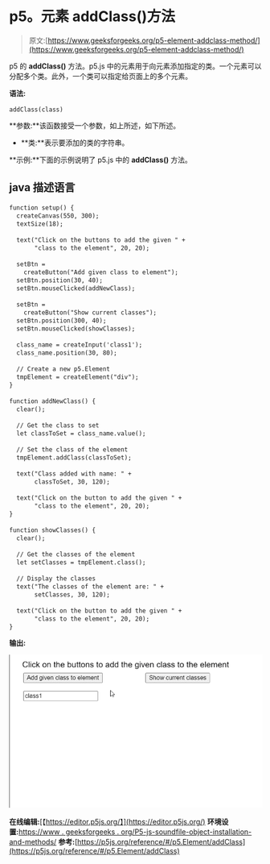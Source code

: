 # p5。元素 addClass()方法

> 原文:[https://www.geeksforgeeks.org/p5-element-addclass-method/](https://www.geeksforgeeks.org/p5-element-addclass-method/)

p5 的 **addClass()** 方法。p5.js 中的元素用于向元素添加指定的类。一个元素可以分配多个类。此外，一个类可以指定给页面上的多个元素。

**语法:**

```
addClass(class)
```

**参数:**该函数接受一个参数，如上所述，如下所述。

*   **类:**表示要添加的类的字符串。

**示例:**下面的示例说明了 p5.js 中的 **addClass()** 方法。

## java 描述语言

```
function setup() {
  createCanvas(550, 300);
  textSize(18);

  text("Click on the buttons to add the given " +
       "class to the element", 20, 20);

  setBtn =
    createButton("Add given class to element");
  setBtn.position(30, 40);
  setBtn.mouseClicked(addNewClass);

  setBtn =
    createButton("Show current classes");
  setBtn.position(300, 40);
  setBtn.mouseClicked(showClasses);

  class_name = createInput('class1');
  class_name.position(30, 80);

  // Create a new p5.Element
  tmpElement = createElement("div");
}

function addNewClass() {
  clear();

  // Get the class to set
  let classToSet = class_name.value();

  // Set the class of the element
  tmpElement.addClass(classToSet);

  text("Class added with name: " +
       classToSet, 30, 120);

  text("Click on the button to add the given " +
       "class to the element", 20, 20);
}

function showClasses() {
  clear();

  // Get the classes of the element
  let setClasses = tmpElement.class();

  // Display the classes
  text("The classes of the element are: " +
       setClasses, 30, 120);

  text("Click on the button to add the given " +
       "class to the element", 20, 20);
}
```

**输出:**

![](img/3cf7f5c3cde981df14360df924d3e476.png)

**在线编辑:**[【https://editor.p5js.org/】](https://editor.p5js.org/)
**环境设置:**[https://www . geeksforgeeks . org/P5-js-soundfile-object-installation-and-methods/](https://www.geeksforgeeks.org/p5-js-soundfile-object-installation-and-methods/)
**参考:**[https://p5js.org/reference/#/p5.Element/addClass](https://p5js.org/reference/#/p5.Element/addClass)